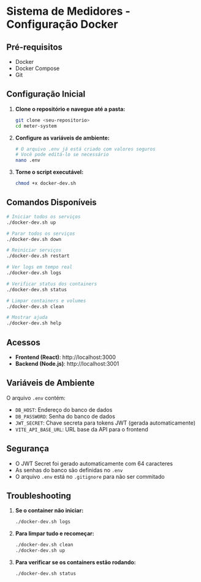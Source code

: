 
# Sistema de Medidores - Configuração Docker

## Pré-requisitos

- Docker
- Docker Compose
- Git

## Configuração Inicial

1. **Clone o repositório e navegue até a pasta:**
   ```bash
   git clone <seu-repositorio>
   cd meter-system
   ```

2. **Configure as variáveis de ambiente:**
   ```bash
   # O arquivo .env já está criado com valores seguros
   # Você pode editá-lo se necessário
   nano .env
   ```

3. **Torne o script executável:**
   ```bash
   chmod +x docker-dev.sh
   ```

## Comandos Disponíveis

```bash
# Iniciar todos os serviços
./docker-dev.sh up

# Parar todos os serviços
./docker-dev.sh down

# Reiniciar serviços
./docker-dev.sh restart

# Ver logs em tempo real
./docker-dev.sh logs

# Verificar status dos containers
./docker-dev.sh status

# Limpar containers e volumes
./docker-dev.sh clean

# Mostrar ajuda
./docker-dev.sh help
```

## Acessos

- **Frontend (React)**: http://localhost:3000
- **Backend (Node.js)**: http://localhost:3001

## Variáveis de Ambiente

O arquivo `.env` contém:

- `DB_HOST`: Endereço do banco de dados
- `DB_PASSWORD`: Senha do banco de dados
- `JWT_SECRET`: Chave secreta para tokens JWT (gerada automaticamente)
- `VITE_API_BASE_URL`: URL base da API para o frontend

## Segurança

- O JWT Secret foi gerado automaticamente com 64 caracteres
- As senhas do banco são definidas no `.env`
- O arquivo `.env` está no `.gitignore` para não ser commitado

## Troubleshooting

1. **Se o container não iniciar:**
   ```bash
   ./docker-dev.sh logs
   ```

2. **Para limpar tudo e recomeçar:**
   ```bash
   ./docker-dev.sh clean
   ./docker-dev.sh up
   ```

3. **Para verificar se os containers estão rodando:**
   ```bash
   ./docker-dev.sh status
   ```
